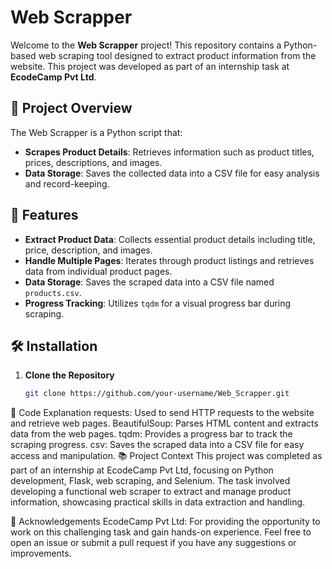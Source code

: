 # Web Scrapper

Welcome to the **Web Scrapper** project! This repository contains a Python-based web scraping tool designed to extract product information from the website. This project was developed as part of an internship task at **EcodeCamp Pvt Ltd**.

## 📝 Project Overview

The Web Scrapper is a Python script that:

- **Scrapes Product Details**: Retrieves information such as product titles, prices, descriptions, and images.
- **Data Storage**: Saves the collected data into a CSV file for easy analysis and record-keeping.

## 🚀 Features

- **Extract Product Data**: Collects essential product details including title, price, description, and images.
- **Handle Multiple Pages**: Iterates through product listings and retrieves data from individual product pages.
- **Data Storage**: Saves the scraped data into a CSV file named `products.csv`.
- **Progress Tracking**: Utilizes `tqdm` for a visual progress bar during scraping.

## 🛠️ Installation

1. **Clone the Repository**

   ```bash
   git clone https://github.com/your-username/Web_Scrapper.git
🧩 Code Explanation
requests: Used to send HTTP requests to the website and retrieve web pages.
BeautifulSoup: Parses HTML content and extracts data from the web pages.
tqdm: Provides a progress bar to track the scraping progress.
csv: Saves the scraped data into a CSV file for easy access and manipulation.
📚 Project Context
This project was completed as part of an internship at EcodeCamp Pvt Ltd, focusing on Python development, Flask, web scraping, and Selenium. The task involved developing a functional web scraper to extract and manage product information, showcasing practical skills in data extraction and handling.

🙏 Acknowledgements
EcodeCamp Pvt Ltd: For providing the opportunity to work on this challenging task and gain hands-on experience.
Feel free to open an issue or submit a pull request if you have any suggestions or improvements.
